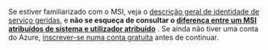 Se estiver familiarizado com o MSI, veja o [descrição geral de identidade de serviço geridas](~/articles/active-directory/pp/msi-overview.md), e **não se esqueça de consultar o [diferença entre um MSI atribuídos de sistema e utilizador atribuído](~/articles/active-directory/pp/msi-overview.md#how-does-it-work)** . Se ainda não tiver uma conta do Azure, [inscrever-se numa conta gratuita](https://azure.microsoft.com/free/) antes de continuar.
